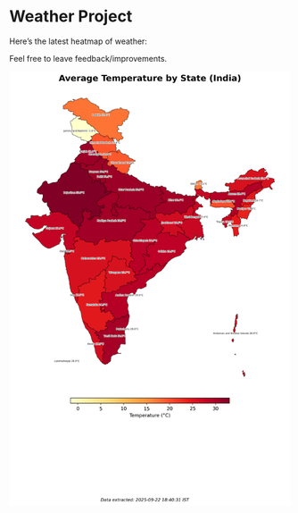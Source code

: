 # Weather Project

Here’s the latest heatmap of weather:

Feel free to leave feedback/improvements.

![India Heatmap](docs/assets/india_heatmap.png?v=D14AC9)
